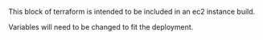 This block of terraform is intended to be included in an ec2 instance build.

Variables will need to be changed to fit the deployment.